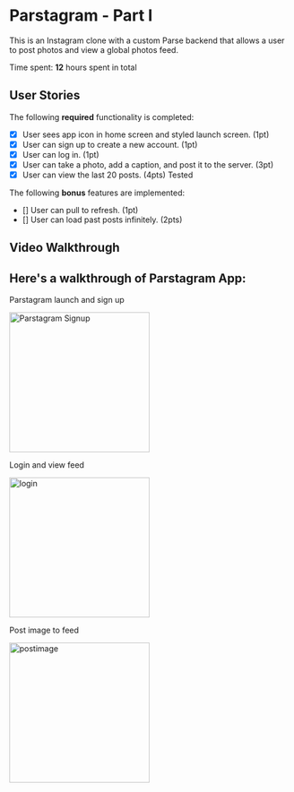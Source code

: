 # Parstagram - Part I

This is an Instagram clone with a custom Parse backend that allows a user to post photos and view a global photos feed.

Time spent: **12** hours spent in total

## User Stories

The following **required** functionality is completed:

- [X] User sees app icon in home screen and styled launch screen. (1pt)
- [X] User can sign up to create a new account. (1pt)
- [X] User can log in. (1pt)
- [X] User can take a photo, add a caption, and post it to the server. (3pt)
- [X] User can view the last 20 posts. (4pts) Tested

The following **bonus** features are implemented:

- [] User can pull to refresh. (1pt)
- [] User can load past posts infinitely. (2pts)

## Video Walkthrough

## Here's a walkthrough of Parstagram App:

Parstagram launch and sign up

<img src='https://i.imgur.com/zDS1RRx.gif' title='Parstagram Signup' width='250' alt='Parstagram Signup' />


Login and view feed

<img src='https://i.imgur.com/iANotsn.gif' title='login' width='250' alt='login' />


Post image to feed

<img src='https://i.imgur.com/3DbpsBR.gif' title='postimage' width='250' alt='postimage' />
